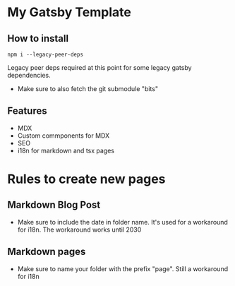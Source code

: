 # My Gatsby Template

## How to install

`npm i --legacy-peer-deps`

Legacy peer deps required at this point for some legacy gatsby dependencies.

* Make sure to also fetch the git submodule "bits"

## Features

- MDX
- Custom commponents for MDX
- SEO
- i18n for markdown and tsx pages

# Rules to create new pages

## Markdown Blog Post

- Make sure to include the date in folder name. It's used for a workaround for i18n. The workaround works until 2030

## Markdown pages

- Make sure to name your folder with the prefix "page". Still a workaround for i18n
